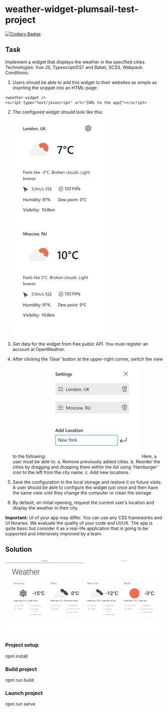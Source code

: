 # weather-widget-plumsail-test-project
[![Codacy Badge](https://app.codacy.com/project/badge/Grade/5686120d69134a4ca457465b8d0ba112)](https://www.codacy.com/gh/michaellux/weather-widget-plumsail-test-project/dashboard?utm_source=github.com&amp;utm_medium=referral&amp;utm_content=michaellux/weather-widget-plumsail-test-project&amp;utm_campaign=Badge_Grade)
## Task
Implement a widget that displays the weather in the specified cities. 
Technologies: Vue JS, Typescript/ES7 and Babel, SCSS, Webpack. 
Conditions: 
1. Users should be able to add this widget to their websites as simple as inserting the snippet into 
an HTML-page: 
```
<weather-widget /> 
<script type="text/javascript" url="{URL to the app}"></script> 
```
2. The configured widget should look like this: 
![Скриншот программы](./weather1.png)
3. Get data for the widget from free public API. You must register an account at OpenWeather.
4. After clicking the ‘Gear’ button at the upper-right corner, switch the view to the following: 
![Скриншот программы](./weather2.png)
Here, a user must be able to:
a. Remove previously added cities. 
b. Reorder the cities by dragging and dropping them within the list using ‘Hamburger’ icon 
to the left from the city name. 
c. Add new locations.
5. Save the configuration in the local storage and restore it on future visits. A user should be able 
to configure the widget just once and then have the same view until they change the computer 
or clean the storage. 

6. By default, on initial opening, request the current user’s location and display the weather in 
their city. 

**Important:** UI of your app may differ. You can use any CSS frameworks and UI libraries. We evaluate the 
quality of your code and UI/UX. The app is quite basic but consider it as a real-life application that is 
going to be supported and intensively improved by a team. 
## Solution
![Скриншот программы](./weather-widget_screenshot.png)
### Project setup
npm install
### Build project
npm run build
### Launch project
npm run serve
